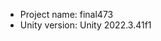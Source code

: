 <!-- UNITY CODE ASSIST INSTRUCTIONS START -->
- Project name: final473
- Unity version: Unity 2022.3.41f1
<!-- UNITY CODE ASSIST INSTRUCTIONS END -->